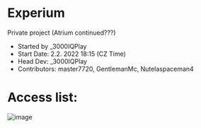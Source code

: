 # Experium
Private project (Atrium continued???) <br />
- Started by _3000IQPlay <br />
- Start Date: 2.2. 2022 18:15 (CZ Time)
- Head Dev: _3000IQPlay 
- Contributors: master7720, GentlemanMc, Nutelaspaceman4

# Access list:
![image](https://user-images.githubusercontent.com/75604883/191993062-6ac3e8da-5a2d-42e2-98b9-680984c740b1.png)
